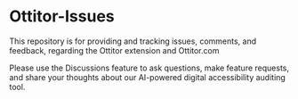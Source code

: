 # Ottitor-Issues
This repository is for providing and tracking issues, comments, and feedback, regarding the Ottitor extension and Ottitor.com

Please use the Discussions feature to ask questions, make feature requests, and share your thoughts about our AI-powered digital accessibility auditing tool.


